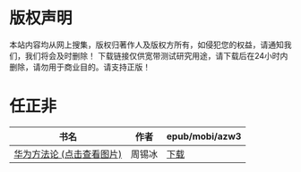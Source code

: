 # 版权声明

本站内容均从网上搜集，版权归著作人及版权方所有，如侵犯您的权益，请通知我们，我们将会及时删除！ 下载链接仅供宽带测试研究用途，请下载后在24小时内删除，请勿用于商业目的。请支持正版！

# 任正非

| 书名 | 作者 | epub/mobi/azw3 |
| --- | --- | --- |
| [华为方法论 (点击查看图片)](https://www.dushupai.com/attachment/2024/06/06/4ae11ea138672b82.jpg) | 周锡冰 | [下载](https://url89.ctfile.com/f/31084289-1357033705-5ef0ea?p=8866) |
